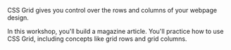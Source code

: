 CSS Grid gives you control over the rows and columns of your webpage design.

In this workshop, you'll build a magazine article. You'll practice how to use CSS Grid, including concepts like grid rows and grid columns.
